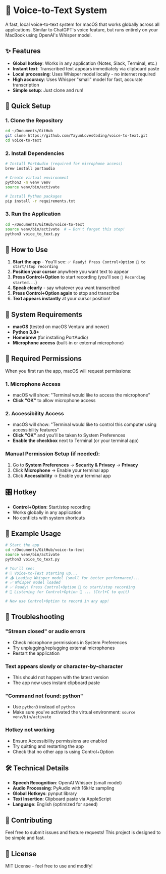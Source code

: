 # 🎤 Voice-to-Text System

A fast, local voice-to-text system for macOS that works globally across all applications. Similar to ChatGPT's voice feature, but runs entirely on your MacBook using OpenAI's Whisper model.

## ✨ Features

- **Global hotkey**: Works in any application (Notes, Slack, Terminal, etc.)
- **Instant text**: Transcribed text appears immediately via clipboard paste
- **Local processing**: Uses Whisper model locally - no internet required
- **High accuracy**: Uses Whisper "small" model for fast, accurate transcription
- **Simple setup**: Just clone and run!

## 🚀 Quick Setup

### 1. Clone the Repository
```bash
cd ~/Documents/GitHub
git clone https://github.com/YayunLovesCoding/voice-to-text.git
cd voice-to-text
```

### 2. Install Dependencies
```bash
# Install PortAudio (required for microphone access)
brew install portaudio

# Create virtual environment
python3 -m venv venv
source venv/bin/activate

# Install Python packages
pip install -r requirements.txt
```

### 3. Run the Application
```bash
cd ~/Documents/GitHub/voice-to-text
source venv/bin/activate  # ← Don't forget this step!
python3 voice_to_text.py
```

## 🎯 How to Use

1. **Start the app** - You'll see: `✅ Ready! Press Control+Option 🎤 to start/stop recording`
2. **Position your cursor** anywhere you want text to appear
3. **Press Control+Option** to start recording (you'll see `🔴 Recording started...`)
4. **Speak clearly** - say whatever you want transcribed
5. **Press Control+Option again** to stop and transcribe
6. **Text appears instantly** at your cursor position!

## 🔧 System Requirements

- **macOS** (tested on macOS Ventura and newer)
- **Python 3.8+**
- **Homebrew** (for installing PortAudio)
- **Microphone access** (built-in or external microphone)

## 🔐 Required Permissions

When you first run the app, macOS will request permissions:

### 1. Microphone Access
- macOS will show: "Terminal would like to access the microphone"
- **Click "OK"** to allow microphone access

### 2. Accessibility Access
- macOS will show: "Terminal would like to control this computer using accessibility features"
- **Click "OK"** and you'll be taken to System Preferences
- **Enable the checkbox** next to Terminal (or your terminal app)

### Manual Permission Setup (if needed):
1. Go to **System Preferences** → **Security & Privacy** → **Privacy**
2. Click **Microphone** → Enable your terminal app
3. Click **Accessibility** → Enable your terminal app

## 🎛️ Hotkey

- **Control+Option**: Start/stop recording
- Works globally in any application
- No conflicts with system shortcuts

## 📝 Example Usage

```bash
# Start the app
cd ~/Documents/GitHub/voice-to-text
source venv/bin/activate
python3 voice_to_text.py

# You'll see:
# 🚀 Voice-to-Text starting up...
# 📥 Loading Whisper model (small for better performance)...
# ✅ Whisper model loaded
# ✅ Ready! Press Control+Option 🎤 to start/stop recording
# 🎯 Listening for Control+Option 🎤 ... (Ctrl+C to quit)

# Now use Control+Option to record in any app!
```

## 🔧 Troubleshooting

### "Stream closed" or audio errors
- Check microphone permissions in System Preferences
- Try unplugging/replugging external microphones
- Restart the application

### Text appears slowly or character-by-character
- This should not happen with the latest version
- The app now uses instant clipboard paste

### "Command not found: python"
- Use `python3` instead of `python`
- Make sure you've activated the virtual environment: `source venv/bin/activate`

### Hotkey not working
- Ensure Accessibility permissions are enabled
- Try quitting and restarting the app
- Check that no other app is using Control+Option

## 🛠️ Technical Details

- **Speech Recognition**: OpenAI Whisper (small model)
- **Audio Processing**: PyAudio with 16kHz sampling
- **Global Hotkeys**: pynput library
- **Text Insertion**: Clipboard paste via AppleScript
- **Language**: English (optimized for speed)

## 🤝 Contributing

Feel free to submit issues and feature requests! This project is designed to be simple and fast.

## 📄 License

MIT License - feel free to use and modify!